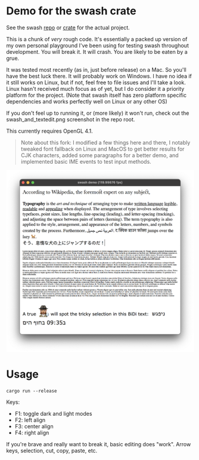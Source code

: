 # Demo for the swash crate

See the swash [repo](https://github.com/dfrg/swash) or [crate](https://crates.io/crates/swash) for the actual project.

This is a chunk of _very_ rough code. It's essentially a packed up version of my
own personal playground I've been using for testing swash throughout development.
You will break it. It will crash. You are likely to be eaten by a grue.

It was tested most recently (as in, just before release) on a Mac. So you'll have the
best luck there. It will probably work on Windows. I have no idea if it still works
on Linux, but if not, feel free to file issues and I'll take a look. Linux hasn't received
much focus as of yet, but I do consider it a priority platform for the project. (Note that 
swash itself has zero platform specific dependencies and works perfectly well on Linux or
any other OS)

If you don't feel up to running it, or (more likely) it won't run, check out the
swash_and_textedit.png screenshot in the repo root.

This currently requires OpenGL 4.1.

> Note about this fork: I modified a few things here and there, I notably tweaked font
> fallback on Linux and MacOS to get better results for CJK characters, added some
> paragraphs for a better demo, and implemented basic IME events to test input methods.

![Demo (MacOS)](/demo.png)

# Usage

```
cargo run --release
```

Keys:

- F1: toggle dark and light modes
- F2: left align
- F3: center align
- F4: right align

If you're brave and really want to break it, basic editing does "work". Arrow keys, selection, cut, copy, paste, etc.
